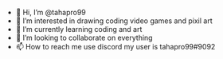 - 👋 Hi, I’m @tahapro99
- 👀 I’m interested in drawing coding video games and pixil art
- 🌱 I’m currently learning coding and art
- 💞️ I’m looking to collaborate on everything
- 📫 How to reach me use discord my user is tahapro99#9092

<!---
tahapro99/tahapro99 is a ✨ special ✨ repository because its `README.md` (this file) appears on your GitHub profile.
You can click the Preview link to take a look at your changes.
--->
